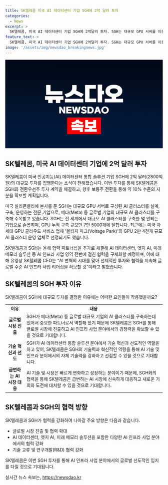 ```yaml
---
title: SK텔레콤 미국 AI 데이터센터 기업 SGH에 2억 달러 투자
categories:
  - News
excerpt: >
  SK텔레콤, 미국 AI 데이터센터 기업 SGH에 2억달러 투자. SGH는 대규모 GPU 서버를 이용한 AI 클러스터 설계와 운영 전문 기업으로, 전 세계에서 주목받고 있는 기업 중 하나다. SK텔레콤은 SGH와의 투자 계약을 통해 약 10%의 지분을 확보, AI 데이터센터와 관련된 다양한 분야에서의 협력을 추진할 예정이다. 유영상 SKT CEO는 AI 변혁의 시대를 맞아 선제적인 투자와 협력을 통해 글로벌 수준 AI 인프라 사업 리더십을 확보할 것이라고 전했다.
feature_text: >
  SK텔레콤, 미국 AI 데이터센터 기업 SGH에 2억달러 투자. SGH는 대규모 GPU 서버를 이용한 AI 클러스터 설계와 운영 전문 기업으로, 전 세계에서 주목받고 있는 기업 중 하나다. SK텔레콤은 SGH와의 투자 계약을 통해 약 10%의 지분을 확보, AI 데이터센터와 관련된 다양한 분야에서의 협력을 추진할 예정이다. 유영상 SKT CEO는 AI 변혁의 시대를 맞아 선제적인 투자와 협력을 통해 글로벌 수준 AI 인프라 사업 리더십을 확보할 것이라고 전했다.
image: '/assets/img/newsdao_breakingnews.jpg'
---
```


<p><img src="/assets/img/newsdao_breakingnews.jpg" alt="koreaapp 속보" /></p>

<h2 data-ke-size="size26">SK텔레콤, 미국 AI 데이터센터 기업에 2억 달러 투자</h2>

<p data-ke-size="size16">SK텔레콤이 미국 인공지능(AI) 데이터센터 통합 솔루션 기업 SGH에 2억 달러(2800억 원)의 대규모 투자를 집행한다는 소식이 전해졌습니다. 이번 투자를 통해 SK텔레콤은 SGH와 전환우선주 투자 계약을 체결하고, 향후 보통주 전환을 통해 약 10% 수준의 지분을 확보할 계획입니다.</p>

<p data-ke-size="size16">미국 실리콘밸리에 본사를 둔 SGH는 대규모 GPU 서버로 구성된 AI 클러스터를 설계, 구축, 운영하는 전문 기업으로, 메타(Meta) 등 글로벌 기업의 대규모 AI 클러스터를 구축해 주목받고 있습니다. SGH는 전 세계에서 대규모 AI 클러스터를 구축한 몇 안되는 기업으로 손꼽히며, GPU 누적 구축 규모만 7만 5000개에 달합니다. 최근에는 미국 차세대 GPU 클라우드 서비스 업체 '볼티지 파크(Voltage Park)'의 GPU 2만 4천개 규모 AI 클러스터 운영 업체로 선정되기도 했습니다.</p>

<p data-ke-size="size16">SK텔레콤과 SGH는 올해 협력 파트너십을 추가로 체결해 AI 데이터센터, 엣지 AI, 미래 메모리 솔루션 등 AI 인프라 사업 영역 전반에 걸친 협력을 구체화할 예정이며, 이에 대해 유영상 SK텔레콤 CEO는 “AI 변혁의 시대를 맞아 선제적인 투자와 협력을 지속해 글로벌 수준 AI 인프라 사업 리더십을 확보할 것”이라고 밝혔습니다.</p>

<h2 data-ke-size="size26">SK텔레콤의 SGH 투자 이유</h2>

<p data-ke-size="size16">SK텔레콤이 SGH에 대규모 투자를 결정한 이유에는 어떠한 요인들이 작용했을까요?</p>

<table>
    <tr>
        <td style="text-align: center; height: 17px;"><b>이유</b></td>
        <td style="text-align: center; height: 17px;"><b>내용</b></td>
    </tr>
    <tr>
        <td style="text-align: center; height: 17px;"><b>글로벌 시장 진출</b></td>
        <td>SGH가 메타(Meta) 등 글로벌 대규모 기업의 AI 클러스터를 구축하는데 있어서 중요한 파트너로서 역할해 왔기 때문에 SK텔레콤은 SGH를 통해 글로벌 시장에 진출하고 AI 인프라 사업 분야에서의 경쟁력을 확보할 수 있을 것으로 기대합니다.</td>
    </tr>
    <tr>
        <td style="text-align: center; height: 17px;"><b>기술 혁신과 선도</b></td>
        <td>SGH가 AI 데이터센터 통합 솔루션 분야에서 기술 혁신과 선도적인 역할을 하고 있어, SK텔레콤은 SGH의 기술력과 혁신적인 역량을 통해 AI 기술 및 인프라 분야에서의 자체 기술력을 강화하고 선점할 수 있을 것으로 기대합니다.</td>
    </tr>
    <tr>
        <td style="text-align: center; height: 17px;"><b>급변하는 AI 시장 대응</b></td>
        <td>AI 기술 및 시장은 빠르게 변화하고 성장하는 분야이기 때문에, SGH와의 협력을 통해 SK텔레콤은 급변하는 AI 시장에 신속하게 대응하고 새로운 기회와 도전에 대처할 수 있을 것으로 기대합니다.</td>
    </tr>
</table>

<h2 data-ke-size="size26">SK텔레콤과 SGH의 협력 방향</h2>

<p data-ke-size="size16">SK텔레콤과 SGH가 협력을 강화하여 나아갈 주요 방향은 다음과 같습니다.</p>

<ul>
    <li>글로벌 시장 진출 및 협력 확대</li>
    <li>AI 데이터센터, 엣지 AI, 미래 메모리 솔루션을 포함한 다양한 AI 인프라 사업 분야에서의 협력 강화</li>
    <li>기술 교류 및 연구개발(R&D) 협력 강화</li>
</ul>

<p data-ke-size="size16">SK텔레콤은 이번 SGH 투자를 통해 AI 인프라 사업 분야에서의 글로벌 선도적인 입지를 다질 것으로 기대됩니다.</p>
실시간 뉴스 속보는, <a href="https://newsdao.kr" rel="dofollow">https://newsdao.kr</a>


